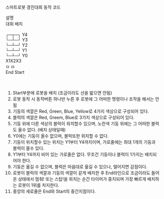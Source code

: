 스마트로봇 경진대회 동작 코드 <br>

설명<br>
대회 배치<br>
<br>
┌─┬─┐ Y4<br>
└─┴─┘ Y3<br>
└─┴─┘ Y2<br>
└─┴─┘ Y1<br>
└─┴─┘ Y0<br>
X1X2X3<br>
ㅁ  ㅁ<br>
End Start<br>
<br>
<br>
1. Start부분에 로봇을 배치 (조금이라도 선을 밟으면 안됨)<br>
2. 로봇 동작 시 동작버튼 하나만 누른 후 로봇에 그 어떠한 명령이나 조작을 해서는 안됨<br>
3. 기둥의 색깔은 Red, Green, Blue, Yellow로 4가지 색상으로 구성되어 있다.<br>
4. 블럭의 색깔은 Red, Greem, Blue로 3가지 색상으로 구성되어 있다.<br>
5. 기둥 위에 다른 색상의 블럭이 위치할수 있으며, 노란색 기둥 위에는 그 어떠한 블럭도 올수 없다. (배치 상태일때)<br>
6. Y0에는 기둥이 올수 없으며, 블럭또한 위치할 수 없다.<br>
7. 기둥이 위치할수 있는 위치는 Y1부터 Y4까지이며, 가로줄에는 최대 1개의 기둥과 블럭이 올수 있다.<br>
8. Y1부터 Y4까지 비어 있는 가로줄은 없다. 무조건 기둥이나 블럭이 1가지는 배치되어야 한다.<br>
9. 기둥은 옮길 수 없으며, 블럭은 마음대로 옮길 수 있으나, 떨어지면 감점이다.<br>
10. 로봇이 블럭의 색깔과 기둥의 색깔이 같게 배치한 후 End라인으로 조금이라도 들어온 상태에서 멈춰! 또는 스탑!을 외치는 순간 타이머가 중지되며 가장 빠르게 배치하는 로봇이 1위를 차지한다.<br>
11. 중앙의 세로줄은 End와 Start의 중간지점이다.<br>
